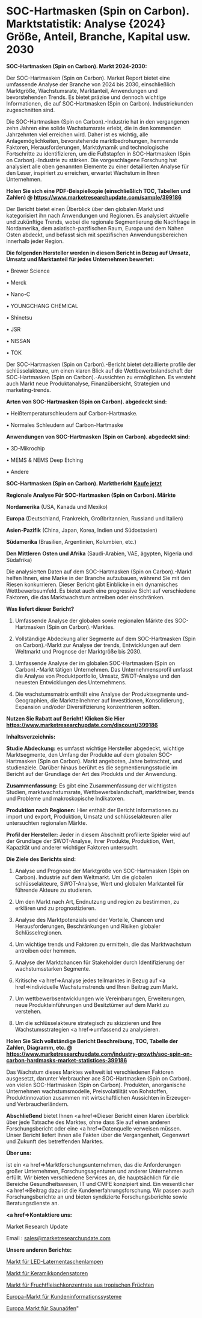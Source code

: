# SOC-Hartmasken (Spin on Carbon). Marktstatistik: Analyse {2024} Größe, Anteil, Branche, Kapital usw. 2030

<strong>SOC-Hartmasken (Spin on Carbon). Markt 2024-2030:</strong>

Der SOC-Hartmasken (Spin on Carbon). Market Report bietet eine umfassende Analyse der Branche von 2024 bis 2030, einschließlich Marktgröße, Wachstumsrate, Marktanteil, Anwendungen und bevorstehenden Trends. Es bietet präzise und dennoch wichtige Informationen, die auf SOC-Hartmasken (Spin on Carbon). Industriekunden zugeschnitten sind.

Die SOC-Hartmasken (Spin on Carbon).-Industrie hat in den vergangenen zehn Jahren eine solide Wachstumsrate erlebt, die in den kommenden Jahrzehnten viel erreichen wird. Daher ist es wichtig, alle Anlagemöglichkeiten, bevorstehende marktbedrohungen, hemmende Faktoren, Herausforderungen, Marktdynamik und technologische Fortschritte zu identifizieren, um die Fußstapfen in SOC-Hartmasken (Spin on Carbon).-Industrie zu stärken. Die vorgeschlagene Forschung hat analysiert alle oben genannten Elemente zu einer detaillierten Analyse für den Leser, inspiriert zu erreichen, erwartet Wachstum in Ihren Unternehmen.

<strong>Holen Sie sich eine PDF-Beispielkopie (einschließlich TOC, Tabellen und Zahlen) @
</strong><strong><a href=https://www.marketresearchupdate.com/sample/399186><strong>https://www.marketresearchupdate.com/sample/399186</u></font></a></strong></strong>

Der Bericht bietet einen Überblick über den globalen Markt und kategorisiert ihn nach Anwendungen und Regionen. Es analysiert aktuelle und zukünftige Trends, wobei die regionale Segmentierung die Nachfrage in Nordamerika, dem asiatisch-pazifischen Raum, Europa und dem Nahen Osten abdeckt, und befasst sich mit spezifischen Anwendungsbereichen innerhalb jeder Region.

<strong>Die folgenden Hersteller werden in diesem Bericht in Bezug auf Umsatz, Umsatz und Marktanteil für jedes Unternehmen bewertet:</strong>

• Brewer Science

• Merck

• Nano-C

• YOUNGCHANG CHEMICAL

• Shinetsu

• JSR

• NISSAN

• TOK

Der SOC-Hartmasken (Spin on Carbon).-Bericht bietet detaillierte profile der schlüsselakteure, um einen klaren Blick auf die Wettbewerbslandschaft der SOC-Hartmasken (Spin on Carbon).-Aussichten zu ermöglichen. Es versteht auch Markt neue Produktanalyse, Finanzübersicht, Strategien und marketing-trends.

<strong>Arten von SOC-Hartmasken (Spin on Carbon). abgedeckt sind:</strong>

• Heißtemperaturschleudern auf Carbon-Hartmaske.

• Normales Schleudern auf Carbon-Hartmaske

<strong>Anwendungen von SOC-Hartmasken (Spin on Carbon). abgedeckt sind:</strong>

• 3D-Mikrochip

• MEMS & NEMS Deep Etching

• Andere

<strong>SOC-Hartmasken (Spin on Carbon). Marktbericht <a href=https://www.marketresearchupdate.com/buynow/399186>Kaufe jetzt</a></strong>

<strong>Regionale Analyse Für SOC-Hartmasken (Spin on Carbon). Märkte</strong>

<strong>Nordamerika</strong> (USA, Kanada und Mexiko)

<strong>Europa</strong> (Deutschland, Frankreich, Großbritannien, Russland und Italien)

<strong>Asien-Pazifik</strong> (China, Japan, Korea, Indien und Südostasien)

<strong>Südamerika</strong> (Brasilien, Argentinien, Kolumbien, etc.)

<strong>Den Mittleren</strong> <strong>Osten und Afrika</strong> (Saudi-Arabien, VAE, ägypten, Nigeria und Südafrika)

Die analysierten Daten auf dem SOC-Hartmasken (Spin on Carbon).-Markt helfen Ihnen, eine Marke in der Branche aufzubauen, während Sie mit den Riesen konkurrieren. Dieser Bericht gibt Einblicke in ein dynamisches Wettbewerbsumfeld. Es bietet auch eine progressive Sicht auf verschiedene Faktoren, die das Marktwachstum antreiben oder einschränken.

<strong>Was liefert dieser Bericht?</strong>

1. Umfassende Analyse der globalen sowie regionalen Märkte des SOC-Hartmasken (Spin on Carbon).-Marktes.

2. Vollständige Abdeckung aller Segmente auf dem SOC-Hartmasken (Spin on Carbon).-Markt zur Analyse der trends, Entwicklungen auf dem Weltmarkt und Prognose der Marktgröße bis 2030.

3. Umfassende Analyse der im globalen SOC-Hartmasken (Spin on Carbon).-Markt tätigen Unternehmen. Das Unternehmensprofil umfasst die Analyse von Produktportfolio, Umsatz, SWOT-Analyse und den neuesten Entwicklungen des Unternehmens.

4. Die wachstumsmatrix enthält eine Analyse der Produktsegmente und-Geographien, die Marktteilnehmer auf Investitionen, Konsolidierung, Expansion und/oder Diversifizierung konzentrieren sollten.

<strong>Nutzen Sie Rabatt auf Bericht! Klicken Sie Hier
</strong><strong><a href=https://www.marketresearchupdate.com/discount/399186>https://www.marketresearchupdate.com/discount/399186</b></u></font></strong></a>

<strong>Inhaltsverzeichnis:</strong>

<strong>Studie Abdeckung:</strong> es umfasst wichtige Hersteller abgedeckt, wichtige Marktsegmente, den Umfang der Produkte auf dem globalen SOC-Hartmasken (Spin on Carbon). Markt angeboten, Jahre betrachtet, und studienziele. Darüber hinaus berührt es die segmentierungsstudie im Bericht auf der Grundlage der Art des Produkts und der Anwendung.

<strong>Zusammenfassung:</strong> Es gibt eine Zusammenfassung der wichtigsten Studien, marktwachstumsrate, Wettbewerbslandschaft, markttreiber, trends und Probleme und makroskopische Indikatoren.

<strong>Produktion nach Regionen:</strong> Hier enthält der Bericht Informationen zu import und export, Produktion, Umsatz und schlüsselakteuren aller untersuchten regionalen Märkte.

<strong>Profil der Hersteller:</strong> Jeder in diesem Abschnitt profilierte Spieler wird auf der Grundlage der SWOT-Analyse, Ihrer Produkte, Produktion, Wert, Kapazität und anderer wichtiger Faktoren untersucht.

<strong>Die Ziele des Berichts sind:</strong>

1) Analyse und Prognose der Marktgröße von SOC-Hartmasken (Spin on Carbon). Industrie auf dem Weltmarkt.
Um die globalen schlüsselakteure, SWOT-Analyse, Wert und globalen Marktanteil für führende Akteure zu studieren.

2) Um den Markt nach Art, Endnutzung und region zu bestimmen, zu erklären und zu prognostizieren.

3) Analyse des Marktpotenzials und der Vorteile, Chancen und Herausforderungen, Beschränkungen und Risiken globaler Schlüsselregionen.

4) Um wichtige trends und Faktoren zu ermitteln, die das Marktwachstum antreiben oder hemmen.

5) Analyse der Marktchancen für Stakeholder durch Identifizierung der wachstumsstarken Segmente.

6) Kritische <a href=>Analyse</a> jedes teilmarktes in Bezug auf <a href=>individuelle</a> Wachstumstrends und Ihren Beitrag zum Markt.

7) Um wettbewerbsentwicklungen wie Vereinbarungen, Erweiterungen, neue Produkteinführungen und Besitztümer auf dem Markt zu verstehen.

8) Um die schlüsselakteure strategisch zu skizzieren und Ihre Wachstumsstrategien <a href=>umfassend</a> zu analysieren.

<strong>Holen Sie Sich vollständige Bericht Beschreibung, TOC, Tabelle der Zahlen, Diagramm, etc. @ </strong><strong><a href=https://www.marketresearchupdate.com/industry-growth/soc-spin-on-carbon-hardmasks-market-statistices-399186>https://www.marketresearchupdate.com/industry-growth/soc-spin-on-carbon-hardmasks-market-statistices-399186</a></font></strong>

Das Wachstum dieses Marktes weltweit ist verschiedenen Faktoren ausgesetzt, darunter Verbraucher ace SOC-Hartmasken (Spin on Carbon). von vielen SOC-Hartmasken (Spin on Carbon). Produkten, anorganische Unternehmen wachstumsmodelle, Preisvolatilität von Rohstoffen, Produktinnovation zusammen mit wirtschaftlichen Aussichten in Erzeuger-und Verbraucherländern.

<strong>Abschließend</strong> bietet Ihnen <a href=>Dieser</a> Bericht einen klaren überblick über jede Tatsache des Marktes, ohne dass Sie auf einen anderen Forschungsbericht oder eine <a href=>Datenquelle</a> verweisen müssen. Unser Bericht liefert Ihnen alle Fakten über die Vergangenheit, Gegenwart und Zukunft des betreffenden Marktes.

<strong>Über uns:</strong>

 ist ein <a href=>Marktfors</a>chungsunternehmen, das die Anforderungen großer Unternehmen, Forschungsagenturen und anderer Unternehmen erfüllt. Wir bieten verschiedene Services an, die hauptsächlich für die Bereiche Gesundheitswesen, IT und CMFE konzipiert sind. Ein wesentlicher <a href=>Beitrag</a> dazu ist die Kundenerfahrungsforschung. Wir passen auch Forschungsberichte an und bieten syndizierte Forschungsberichte sowie Beratungsdienste an.

<strong><a href=>Kontaktiere uns:</a></strong>

Market Research Update

Email : sales@marketresearchupdate.com

<strong>Unsere anderen Berichte:</strong>

<a href=https://www.linkedin.com/pulse/led-lantern-flashlights-market-2023-what-factors>Markt für LED-Laternentaschenlampen</a>

<a href=https://www.linkedin.com/pulse/ceramic-capacitor-market-size-emerging-trends>Markt für Keramikkondensatoren</a>

<a href=https://www.linkedin.com/pulse/tropical-fruit-pulp-concentrate-market-report-2023-top>Markt für Fruchtfleischkonzentrate aus tropischen Früchten</a>

<a href=https://www.linkedin.com/pulse/europe-customer-information-systems-market-analysis>Europa-Markt für Kundeninformationssysteme</a>

<a href=https://www.linkedin.com/pulse/europe-sauna-heaters-market-analysis-outlooks-2023-size>Europa Markt für Saunaöfen</a>"
